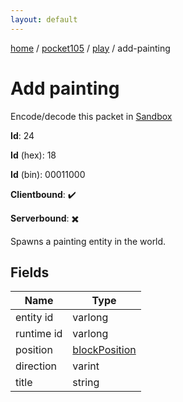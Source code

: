 ```yaml
---
layout: default
---
```


[home](/)  /  [pocket105](/protocol/pocket105)  /  [play](/protocol/pocket105/play)  /  add-painting

# Add painting

Encode/decode this packet in [Sandbox](../../../sandbox/pocket105#play.add_painting)

**Id**: 24

**Id** (hex): 18

**Id** (bin): 00011000

**Clientbound**: ✔️

**Serverbound**: ✖️

Spawns a painting entity in the world.

## Fields

Name | Type
---|---
entity id | varlong
runtime id | varlong
position | [blockPosition](/protocol/pocket105/types/block-position)
direction | varint
title | string
